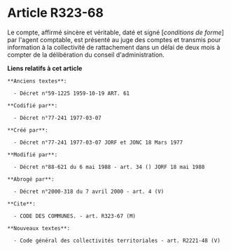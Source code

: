 # Article R323-68

Le compte, affirmé sincère et véritable, daté et signé [*conditions de forme*] par l'agent comptable, est présenté au juge
des comptes et transmis pour information à la collectivité de rattachement dans un délai de deux mois à compter de la
délibération du conseil d'administration.

**Liens relatifs à cet article**

	**Anciens textes**:

	  - Décret n°59-1225 1959-10-19 ART. 61

	**Codifié par**:

	  - Décret n°77-241 1977-03-07

	**Créé par**:

	  - Décret n°77-241 1977-03-07 JORF et JONC 18 Mars 1977

	**Modifié par**:

	  - Décret n°88-621 du 6 mai 1988 - art. 34 () JORF 18 mai 1988

	**Abrogé par**:

	  - Décret n°2000-318 du 7 avril 2000 - art. 4 (V)

	**Cite**:

	  - CODE DES COMMUNES. - art. R323-67 (M)

	**Nouveaux textes**:

	  - Code général des collectivités territoriales - art. R2221-48 (V)
